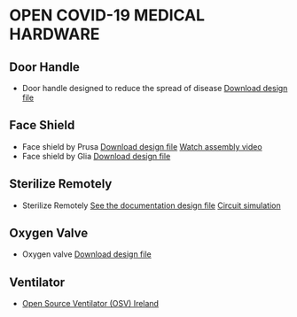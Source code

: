# OPEN COVID-19 MEDICAL HARDWARE

## Door Handle
- Door handle designed to reduce the spread of disease
[Download design file](https://www.thingiverse.com/thing:4231678)

## Face Shield
- Face shield by Prusa
[Download design file](https://www.prusaprinters.org/prints/25857-protective-face-shield-rc1)
[Watch assembly video](https://youtu.be/pP7z3iw76GA)
- Face shield by Glia
[Download design file](https://github.com/gliax/faceshield)

## Sterilize Remotely
- Sterilize Remotely
[See the documentation design file](https://docs.google.com/document/d/16FgjXFzT4R8LCVdbZNBaC5o30u8WqqCuWUdlhvtlJg0/edit?usp=sharing)
[Circuit simulation](https://drive.google.com/drive/folders/1mqckSyq22o0DLTqJiqXAEnRnNpjr6fJR?fbclid=IwAR33L6KKq51jTCldV-5NbW4DhO7VYsmW5EZmgKgEhTQnH3JDlAJZyZRHGEM)


## Oxygen Valve
- Oxygen valve 
[Download design file](https://l.facebook.com/l.php?u=https%3A%2F%2Flookaside.fbsbx.com%2Ffile%2FValve%25283%2529.stl%3Ftoken%3DAWwyXZH5GDkfRURRC054NF96gmFinrFaNzhoV9_fxLYnKmfwXFIzeg9tnaGP7pscvOujIrTHFFAtyy0vcD-_hR24Jh9FxGl7iVkYkmtQdLDEE7XKjSSTotmNmDhIlU7L4zn069cVO2YLyUXoNDevfx_kVvvOwnUdn8A76F6LhWJkrpshS46MGjHmgEtmtH9gt-0&h=AT3tYAwSzgQazBwBxM_vWDQ5X9co_kvuvZYeA6FSnuKQUeySvqinwy5NOVdZRZZz3oWPDelycW6GgK9gyEXTIQHehMG_1V3ddqgbgeCfzaWD2r5_rpZ9bf83_ujvDLqp7rkvOTbk4TTHufxSfUw&__tn__=H-R&c[0]=AT2y2JYBzZHABrGeok3BrUkifvY8kPftG42ziHELuMZ13VdhDUkOjmv2iZ1yNC38bjy-QLMkG0J4u-BpA-OVjZKPGQpcQ4DdvI8pOEJNDhTIM0Fovs24Dr1GAM_lSskQyIKEtlJ6gUESfnHYLLmW5xHtA7i9_3PxBKjDDsJ9PRPZMVzNUpITTC2LfBIymt-aXhA)

## Ventilator
- [Open Source Ventilator (OSV) Ireland](https://opensourceventilator.ie/)
